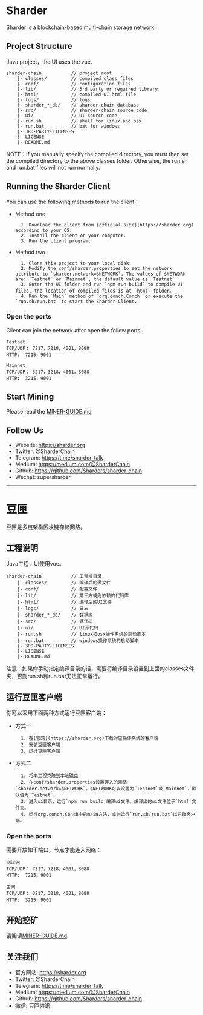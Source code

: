# Sharder #
Sharder is a blockchain-based multi-chain storage network.

## Project Structure ##
Java project，the UI uses the vue.

    sharder-chain           // project root 
        |- classes/         // compiled class files 
        |- conf/            // configuration files 
        |- lib/             // 3rd party or required library 
        |- html/            // compiled UI html file
        |- logs/            // logs 
        |- sharder_*_db/    // sharder-chain database
        |- src/             // sharder-chain source code 
        |- ui/              // UI source code 
        |- run.sh           // shell for linux and osx 
        |- run.bat          // bat for windows 
        |- 3RD-PARTY-LICENSES  
        |- LICENSE 
        |- README.md 
NOTE：If you manually specify the compiled directory, you must then set the compiled directory to the above classes folder. Otherwise, the run.sh and run.bat files will not run normally. 

## Running the Sharder Client ##
You can use the following methods to run the client：
* Method one
    
        1. Download the client from [official site](https://sharder.org) according to your OS.
        2. Install the client on your computer.
        3. Run the client program.
* Method two
    
        1. Clone this project to your local disk.
        2. Modify the conf/sharder.properties to set the network attribute to `sharder.network=$NETWORK`. The values of $NETWORK are: `Testnet` or `Mainnet`, the default value is `Testnet`.
        3. Enter the UI folder and run `npm run build` to compile UI files, the location of compiled files is at `html` folder。
        4. Run the `Main` method of `org.conch.Conch` or execute the `run.sh/run.bat` to start the Sharder Client.

### Open the ports
Client can join the network after open the follow ports：
```
Testnet
TCP/UDP： 7217，7218，4001，8088
HTTP:  7215，9001

Mainnet
TCP/UDP： 3217，3218，4001，8088
HTTP:  3215，9001
```

## Start Mining ##
Please read the [MINER-GUIDE.md](./MINER-GUIDE.md)

## Follow Us ##
  - Website: https://sharder.org
  - Twitter: @SharderChain
  - Telegram: https://t.me/sharder_talk
  - Medium: https://medium.com/@SharderChain
  - Github: https://github.com/Sharders/sharder-chain
  - Wechat: supersharder
----

# 豆匣 #
豆匣是多链架构区块链存储网络。

## 工程说明 ##
Java工程，UI使用vue。

    sharder-chain           // 工程根目录 
        |- classes/         // 编译后的源文件 
        |- conf/            // 配置文件
        |- lib/             // 第三方或则依赖的代码库
        |- html/            // 编译后的UI文件
        |- logs/            // 日志 
        |- sharder_*_db/    // 数据库
        |- src/             // 源代码
        |- ui/              // UI源代码
        |- run.sh           // linux和osx操作系统的启动脚本 
        |- run.bat          // windows操作系统的启动脚本
        |- 3RD-PARTY-LICENSES  
        |- LICENSE 
        |- README.md 
注意：如果你手动指定编译目录的话，需要将编译目录设置到上面的classes文件夹，否则run.sh和run.bat无法正常运行。

## 运行豆匣客户端 ##
你可以采用下面两种方式运行豆匣客户端：
* 方式一
    
        1. 在[官网](https://sharder.org)下载对应操作系统的客户端
        2. 安装豆匣客户端
        3. 运行豆匣客户端
* 方式二
    
        1. 将本工程克隆到本地磁盘
        2. 在conf/sharder.properties设置连入的网络`sharder.network=$NETWORK`。$NETWORK可以设置为`Testnet`或`Mainnet`，默认值为`Testnet`。
        3. 进入ui目录，运行`npm run build`编译ui文件。编译出的ui文件位于`html`文件夹。
        4. 运行org.conch.Conch中的main方法，或则运行`run.sh/run.bat`以启动客户端。
        
### Open the ports
需要开放如下端口，节点才能连入网络：
```
测试网
TCP/UDP： 7217，7218，4001，8088
HTTP:  7215，9001

主网
TCP/UDP： 3217，3218，4001，8088
HTTP:  3215，9001
```

## 开始挖矿 
请阅读[MINER-GUIDE.md](./MINER-GUIDE.md)

## 关注我们 ##
  - 官方网站: https://sharder.org
  - Twitter: @SharderChain
  - Telegram: https://t.me/sharder_talk
  - Medium: https://medium.com/@SharderChain
  - Github: https://github.com/Sharders/sharder-chain
  - 微信: 豆匣咨讯